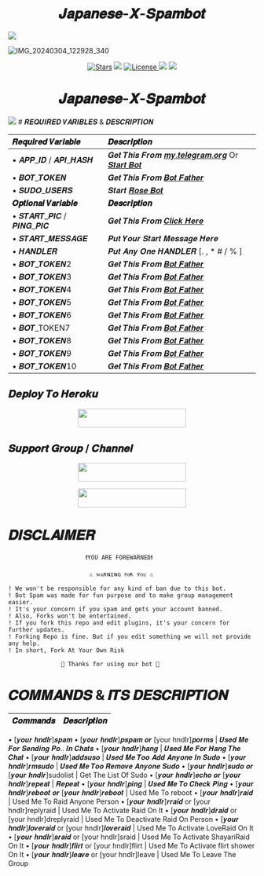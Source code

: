 <h1 align="center">𝑱𝒂𝒑𝒂𝒏𝒆𝒔𝒆-𝑿-𝑺𝒑𝒂𝒎𝒃𝒐𝒕</h1>
<img src="https://user-images.githubusercontent.com/73097560/115834477-dbab4500-a447-11eb-908a-139a6edaec5c.gif">

![IMG_20240304_122928_340](https://github.com/Japanese-Userbots/Japanese-X-Spambot/assets/156512147/f2db2cfc-3a8a-412a-9de6-5d11c6ab56f7)

<p align="center">
<a href="https://github.com/Japanese-Userbots/Japanese-X-Spambot/stargazers"><img src="https://img.shields.io/github/stars/Japanese-Userbots/Japanese-X-Spambot?color=black&logo=github&logoColor=black&style=for-the-badge" alt="Stars" /></a>
<a href="https://github.com/Japanese-Userbots/Japanese-X-Spambot/network/members"> <img src="https://img.shields.io/github/forks/Japanese-Userbots/Japanese-X-Spambot?color=black&logo=github&logoColor=black&style=for-the-badge" /></a>
<a href="https://github.com/Japanese-Userbots/Japanese-X-Spambot/blob/master/LICENSE"> <img src="https://img.shields.io/badge/License-MIT-blueviolet?style=for-the-badge" alt="License" /> </a>
<a href="https://github.com/Japanese-Userbots/Japanese-X-Spambot"> <img src="https://img.shields.io/github/repo-size/Japanese-Userbots/Japanese-X-Spambot?color=white&logo=github&logoColor=blue&style=for-the-badge" /></a>
<a href="https://github.com/nobitaaxd/Japanese-Userbots/Japanese-X-Spambot/commits/nobitaaxd"> <img src="https://img.shields.io/github/last-commit/Japanese-Userbots/Japanese-X-Spambot?color=black&logo=github&logoColor=black&style=for-the-badge" /></a>
</p>

<h1 align="center">𝑱𝒂𝒑𝒂𝒏𝒆𝒔𝒆-𝑿-𝑺𝒑𝒂𝒎𝒃𝒐𝒕</h1>
<img src="https://user-images.githubusercontent.com/73097560/115834477-dbab4500-a447-11eb-908a-139a6edaec5c.gif">
# 𝑹𝑬𝑸𝑼𝑰𝑹𝑬𝑫 𝑽𝑨𝑹𝑰𝑩𝑳𝑬𝑺 & 𝑫𝑬𝑺𝑪𝑹𝑰𝑷𝑻𝑰𝑶𝑵


𝑹𝒆𝒒𝒖𝒊𝒓𝒆𝒅 𝑽𝒂𝒓𝒊𝒂𝒃𝒍𝒆 | 𝑫𝒆𝒔𝒄𝒓𝒊𝒑𝒕𝒊𝒐𝒏
:--- | :---
• 𝑨𝑷𝑷_𝑰𝑫 / 𝑨𝑷𝑰_𝑯𝑨𝑺𝑯 | 𝑮𝒆𝒕 𝑻𝒉𝒊𝒔 𝑭𝒓𝒐𝒎 [𝒎𝒚.𝒕𝒆𝒍𝒆𝒈𝒓𝒂𝒎.𝒐𝒓𝒈](https://my.telegram.org/auth) Or [𝑺𝒕𝒂𝒓𝒕 𝑩𝒐𝒕](https://t.me/Api_scrapper_fastbot)
• 𝑩𝑶𝑻_𝑻𝑶𝑲𝑬𝑵 | 𝑮𝒆𝒕 𝑻𝒉𝒊𝒔 𝑭𝒓𝒐𝒎 [𝑩𝒐𝒕 𝑭𝒂𝒕𝒉𝒆𝒓](https://t.me/BotFather)
• 𝑺𝑼𝑫𝑶_𝑼𝑺𝑬𝑹𝑺 | 𝑺𝒕𝒂𝒓𝒕 [𝑹𝒐𝒔𝒆 𝑩𝒐𝒕](https://t.me/MissRose_Bot)
**𝑶𝒑𝒕𝒊𝒐𝒏𝒂𝒍 𝑽𝒂𝒓𝒊𝒂𝒃𝒍𝒆** | **𝑫𝒆𝒔𝒄𝒓𝒊𝒑𝒕𝒊𝒐𝒏**
• 𝑺𝑻𝑨𝑹𝑻_𝑷𝑰𝑪 / 𝑷𝑰𝑵𝑮_𝑷𝑰𝑪 | 𝑮𝒆𝒕 𝑻𝒉𝒊𝒔 𝑭𝒓𝒐𝒎 [𝑪𝒍𝒊𝒄𝒌 𝑯𝒆𝒓𝒆](https://t.me/vtelegraphbot)
• 𝑺𝑻𝑨𝑹𝑻_𝑴𝑬𝑺𝑺𝑨𝑮𝑬 | 𝑷𝒖𝒕 𝒀𝒐𝒖𝒓 𝑺𝒕𝒂𝒓𝒕 𝑴𝒆𝒔𝒔𝒂𝒈𝒆 𝑯𝒆𝒓𝒆
• 𝑯𝑨𝑵𝑫𝑳𝑬𝑹 | 𝑷𝒖𝒕 𝑨𝒏𝒚 𝑶𝒏𝒆 𝑯𝑨𝑵𝑫𝑳𝑬𝑹 [. , * #  / % ]
• 𝑩𝑶𝑻_𝑻𝑶𝑲𝑬𝑵2 | 𝑮𝒆𝒕 𝑻𝒉𝒊𝒔 𝑭𝒓𝒐𝒎 [𝑩𝒐𝒕 𝑭𝒂𝒕𝒉𝒆𝒓](https://t.me/BotFather)
• 𝑩𝑶𝑻_𝑻𝑶𝑲𝑬𝑵3 | 𝑮𝒆𝒕 𝑻𝒉𝒊𝒔 𝑭𝒓𝒐𝒎 [𝑩𝒐𝒕 𝑭𝒂𝒕𝒉𝒆𝒓](https://t.me/BotFather)
• 𝑩𝑶𝑻_𝑻𝑶𝑲𝑬𝑵4 | 𝑮𝒆𝒕 𝑻𝒉𝒊𝒔 𝑭𝒓𝒐𝒎 [𝑩𝒐𝒕 𝑭𝒂𝒕𝒉𝒆𝒓](https://t.me/BotFather)
• 𝑩𝑶𝑻_𝑻𝑶𝑲𝑬𝑵5 | 𝑮𝒆𝒕 𝑻𝒉𝒊𝒔 𝑭𝒓𝒐𝒎 [𝑩𝒐𝒕 𝑭𝒂𝒕𝒉𝒆𝒓](https://t.me/BotFather)
• 𝑩𝑶𝑻_𝑻𝑶𝑲𝑬𝑵6 | 𝑮𝒆𝒕 𝑻𝒉𝒊𝒔 𝑭𝒓𝒐𝒎 [𝑩𝒐𝒕 𝑭𝒂𝒕𝒉𝒆𝒓](https://t.me/BotFather)
• 𝑩𝑶𝑻_TOKEN7 | 𝑮𝒆𝒕 𝑻𝒉𝒊𝒔 𝑭𝒓𝒐𝒎 [𝑩𝒐𝒕 𝑭𝒂𝒕𝒉𝒆𝒓](https://t.me/BotFather)
• 𝑩𝑶𝑻_𝑻𝑶𝑲𝑬𝑵8 | 𝑮𝒆𝒕 𝑻𝒉𝒊𝒔 𝑭𝒓𝒐𝒎 [𝑩𝒐𝒕 𝑭𝒂𝒕𝒉𝒆𝒓](https://t.me/BotFather)
• 𝑩𝑶𝑻_𝑻𝑶𝑲𝑬𝑵9 | 𝑮𝒆𝒕 𝑻𝒉𝒊𝒔 𝑭𝒓𝒐𝒎 [𝑩𝒐𝒕 𝑭𝒂𝒕𝒉𝒆𝒓](https://t.me/BotFather)
• 𝑩𝑶𝑻_𝑻𝑶𝑲𝑬𝑵10 | 𝑮𝒆𝒕 𝑻𝒉𝒊𝒔 𝑭𝒓𝒐𝒎 [𝑩𝒐𝒕 𝑭𝒂𝒕𝒉𝒆𝒓](https://t.me/BotFather)


## 𝑫𝒆𝒑𝒍𝒐𝒚 𝑻𝒐 𝑯𝒆𝒓𝒐𝒌𝒖

<p align="center"><a href="http://dashboard.heroku.com/new?template=https://github.com/Japanese-Userbots/Japanese-X-Spambot"> <img src="https://img.shields.io/badge/Deploy%20On%20Heroku-purple?style=for-the-badge&logo=heroku" width="220" height="38.45"/></a></p>


## 𝑺𝒖𝒑𝒑𝒐𝒓𝒕 𝑮𝒓𝒐𝒖𝒑 / 𝑪𝒉𝒂𝒏𝒏𝒆𝒍

<p align="center"><a href="https://t.me/Japanese_Userbot_Chat"><img src="https://img.shields.io/badge/𝚃𝙴𝙻𝙴𝙶𝚁𝙰𝙼-𝚂𝚄𝙿𝙿𝙾𝚁𝚃-black?&style=for-the-badge&logo=telegram" width="220" height="38.45"></a></p>

<p align="center"><a href="https://t.me/Japanese_Userbot"><img src="https://img.shields.io/badge/𝚃𝙴𝙻𝙴𝙶𝚁𝙰𝙼-𝚄𝙿𝙳𝙰𝚃𝙴𝚂-black?&style=for-the-badge&logo=telegram" width="220" height="38.45"></a></p>

# 𝑫𝑰𝑺𝑪𝑳𝑨𝑰𝑴𝑬𝑹


```console
                      ❗️YOU ARE FOREWARNED❗️

                       ⚠️ ᴡᴀʀɴɪɴɢ ꜰᴏʀ ʏᴏᴜ ⚠️

! We won't be responsible for any kind of ban due to this bot.
! Bot Spam was made for fun purpose and to make group management easier.
! It's your concern if you spam and gets your account banned.
! Also, Forks won't be entertained.
! If you fork this repo and edit plugins, it's your concern for further updates.
! Forking Repo is fine. But if you edit something we will not provide any help.
! In short, Fork At Your Own Risk    

               💖 Thanks for using our bot 💖
```

# 𝑪𝑶𝑴𝑴𝑨𝑵𝑫𝑺 & 𝑰𝑻𝑺 𝑫𝑬𝑺𝑪𝑹𝑰𝑷𝑻𝑰𝑶𝑵

𝑪𝒐𝒎𝒎𝒂𝒏𝒅𝒔 | 𝑫𝒆𝒔𝒄𝒓𝒊𝒑𝒕𝒊𝒐𝒏
:--- | :---
• [𝒚𝒐𝒖𝒓 𝒉𝒏𝒅𝒍𝒓]𝒔𝒑𝒂𝒎 
• [𝒚𝒐𝒖𝒓 𝒉𝒏𝒅𝒍𝒓]𝒑𝒔𝒑𝒂𝒎 𝒐𝒓 [your hndlr]𝒑𝒐𝒓𝒎𝒔 | 𝑼𝒔𝒆𝒅 𝑴𝒆 𝑭𝒐𝒓 𝑺𝒆𝒏𝒅𝒊𝒏𝒈 𝑷𝒐.. 𝑰𝒏 𝑪𝒉𝒂𝒕𝒔
• [𝒚𝒐𝒖𝒓 𝒉𝒏𝒅𝒍𝒓]𝒉𝒂𝒏𝒈 | 𝑼𝒔𝒆𝒅 𝑴𝒆 𝑭𝒐𝒓 𝑯𝒂𝒏𝒈 𝑻𝒉𝒆 𝑪𝒉𝒂𝒕
• [𝒚𝒐𝒖𝒓 𝒉𝒏𝒅𝒍𝒓]𝒂𝒅𝒅𝒔𝒖𝒔𝒐 | 𝑼𝒔𝒆𝒅 𝑴𝒆 𝑻𝒐𝒐 𝑨𝒅𝒅 𝑨𝒏𝒚𝒐𝒏𝒆 𝑰𝒏 𝑺𝒖𝒅𝒐 
• [𝒚𝒐𝒖𝒓 𝒉𝒏𝒅𝒍𝒓]𝒓𝒎𝒔𝒖𝒅𝒐 | 𝑼𝒔𝒆𝒅 𝑴𝒆 𝑻𝒐𝒐 𝑹𝒆𝒎𝒐𝒗𝒆 𝑨𝒏𝒚𝒐𝒏𝒆 𝑺𝒖𝒅𝒐 
• [𝒚𝒐𝒖𝒓 𝒉𝒏𝒅𝒍𝒓]𝒔𝒖𝒅𝒐 𝒐𝒓 [𝒚𝒐𝒖𝒓 𝒉𝒏𝒅𝒍𝒓]sudolist | Get The List Of Sudo
• [𝒚𝒐𝒖𝒓 𝒉𝒏𝒅𝒍𝒓]𝒆𝒄𝒉𝒐 𝒐𝒓 [𝒚𝒐𝒖𝒓 𝒉𝒏𝒅𝒍𝒓]𝒓𝒆𝒑𝒆𝒂𝒕 | 𝑹𝒆𝒑𝒆𝒂𝒕
• [𝒚𝒐𝒖𝒓 𝒉𝒏𝒅𝒍𝒓]𝒑𝒊𝒏𝒈 | 𝑼𝒔𝒆𝒅 𝑴𝒆 𝑻𝒐 𝑪𝒉𝒆𝒄𝒌 𝑷𝒊𝒏𝒈
• [𝒚𝒐𝒖𝒓 𝒉𝒏𝒅𝒍𝒓]𝒓𝒆𝒃𝒐𝒐𝒕 𝒐𝒓 [𝒚𝒐𝒖𝒓 𝒉𝒏𝒅𝒍𝒓]𝒓𝒆𝒃𝒐𝒐𝒕 | Used Me To reboot
• [𝒚𝒐𝒖𝒓 𝒉𝒏𝒅𝒍𝒓]𝒓𝒂𝒊𝒅 | Used Me To Raid Anyone Person
• [𝒚𝒐𝒖𝒓 𝒉𝒏𝒅𝒍𝒓]𝒓𝒓𝒂𝒊𝒅 or [your hndlr]replyraid | Used Me To Activate Raid On It
• [𝒚𝒐𝒖𝒓 𝒉𝒏𝒅𝒍𝒓]𝒅𝒓𝒂𝒊𝒅 or [your hndlr]dreplyraid | Used Me To Deactivate Raid On Person
• [𝒚𝒐𝒖𝒓 𝒉𝒏𝒅𝒍𝒓]𝒍𝒐𝒗𝒆𝒓𝒂𝒊𝒅 or [your hndlr]𝒍𝒐𝒗𝒆𝒓𝒂𝒊𝒅 | Used Me To Activate LoveRaid On It
• [𝒚𝒐𝒖𝒓 𝒉𝒏𝒅𝒍𝒓]𝒔𝒓𝒂𝒊𝒅 or [your hndlr]sraid | Used Me To Activate ShayariRaid On It
• [𝒚𝒐𝒖𝒓 𝒉𝒏𝒅𝒍𝒓]𝒇𝒍𝒊𝒓𝒕 or [your hndlr]flirt | Used Me To Activate flirt shower On It
• [𝒚𝒐𝒖𝒓 𝒉𝒏𝒅𝒍𝒓]𝒍𝒆𝒂𝒗𝒆 or [your hndlr]leave | Used Me To Leave The Group 


